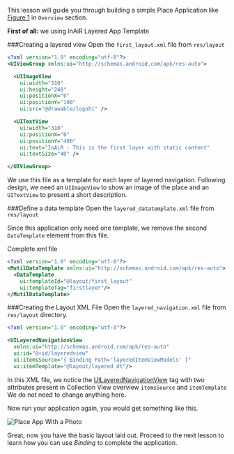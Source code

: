 This lesson will guide you through building a simple Place Application like [Figure 1]() in `Overview` section.

__First of all:__ we using InAiR Layered App Template

###Creating a layered view
Open the `first_layout.xml` file from `res/layout`

```xml
<?xml version="1.0" encoding="utf-8"?>
<UIViewGroup xmlns:ui="http://schemas.android.com/apk/res-auto">

  <UIImageView
    ui:width="310"
    ui:height="248"
    ui:positionX="0"
    ui:positionY="100"
    ui:src="@drawable/logohi" />

  <UITextView
    ui:width="310"
    ui:positionX="0"
    ui:positionY="400"
    ui:text="InAiR - This is the first layer with static content"
    ui:textSize="40" />

</UIViewGroup>
```

We use this file as a template for each layer of layered navigation. Following design, we need an `UIImageView` to show an image of the place and an `UITextView` to present a short description.

###Define a data template
Open the `layered_datatemplate.xml` file from `res/layout`

Since this application only need one template, we remove the second `DataTemplate` element from this file.

Complete xml file
```xml
<?xml version="1.0" encoding="utf-8"?>
<MutilDataTemplate xmlns:ui="http://schemas.android.com/apk/res-auto">
  <DataTemplate
    ui:templateId="@layout/first_layout"
    ui:templateTag="firstlayer"/>
</MutilDataTemplate>
```

###Creating the Layout XML File
Open the `layered_navigation.xml` file from `res/layout` directory.

```xml
<?xml version="1.0" encoding="utf-8"?>

<UILayeredNavigationView
  xmlns:ui="http://schemas.android.com/apk/res-auto"
  ui:id="@+id/layeredview"
  ui:itemsSource="{ Binding Path='layeredItemViewModels' }"
  ui:itemTemplate="@layout/layered_dt"/>

```

In this XML file, we notice the [UILayeredNavigationView]() tag with two attributes present in Collection View overview `itemsSource` and `itemTemplate`
We do not need to change anything here.

Now run your application again, you would get something like this.

![Place App With a Photo](http://inair.tv/wp-content/uploads/shared/running.jpg "Place App With a Photo")

Great, now you have the basic layout laid out. Proceed to the next lesson to learn how you can use *Binding* to complete the application.